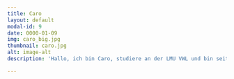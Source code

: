 ```yaml
---
title: Caro
layout: default
modal-id: 9
date: 0000-01-09
img: caro_big.jpg
thumbnail: caro.jpg
alt: image-alt
description: 'Hallo, ich bin Caro, studiere an der LMU VWL und bin seit Mai 2017 bei Townbee. Gemeinsam mit unserem tollen Team kümmere ich mich um Marketing und Finanzen. Ich bin stolz darauf, Teil dieser Gemeinschaft zu sein und freue mich auf die nächste Zeit. '

---
```

